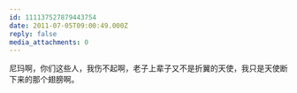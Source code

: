 ```yaml
---
id: 111137527879443754
date: 2011-07-05T09:00:49.000Z
reply: false
media_attachments: 0
---
```


尼玛啊，你们这些人，我伤不起啊，老子上辈子又不是折翼的天使，我只是天使断下来的那个翅膀啊。

